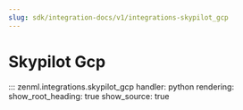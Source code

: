 ```yaml
---
slug: sdk/integration-docs/v1/integrations-skypilot_gcp
---
```


# Skypilot Gcp

::: zenml.integrations.skypilot_gcp
    handler: python
    rendering:
      show_root_heading: true
      show_source: true
